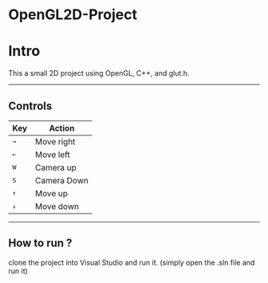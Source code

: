 # OpenGL2D-Project

# Intro
This a small 2D project using OpenGL, C++, and glut.h.

- - - -
## Controls
Key | Action|
------------- | -------------
<kbd>→</kbd> | Move right
<kbd>←</kbd> | Move left
<kbd>W</kbd> | Camera up
<kbd>S</kbd> | Camera Down
<kbd>↑</kbd>  | Move up
<kbd>↓</kbd>  | Move down

- - - -
## How to run ?
clone the project into Visual Studio and run it. (simply open the .sln file and run it)





